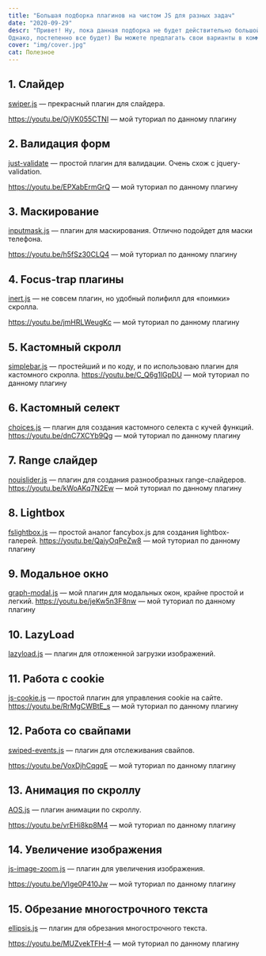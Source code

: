 ```yaml
---
title: "Большая подборка плагинов на чистом JS для разных задач"
date: "2020-09-29"
descr: "Привет! Ну, пока данная подборка не будет действительно большой, я лишь начинаю ее заполнять.
Однако, постепенно все будет) Вы можете предлагать свои варианты в комментариях, и возможно я их добавлю."
cover: "img/cover.jpg"
cat: Полезное
---
```


## 1. Слайдер

<a href="https://swiperjs.com/" target="_blank">swiper.js</a> — прекрасный плагин для слайдера.

<a href="https://youtu.be/OjVK055CTNI" target="_blank">https://youtu.be/OjVK055CTNI</a> — мой туториал по данному плагину

## 2. Валидация форм

<a href="https://github.com/horprogs/Just-validate" target="_blank">just-validate</a> — простой плагин для валидации. Очень схож с jquery-validation.

<a href="https://youtu.be/EPXabErmGrQ" target="_blank">https://youtu.be/EPXabErmGrQ</a> — мой туториал по данному плагину

## 3. Маскирование

<a href="https://github.com/RobinHerbots/Inputmask" target="_blank">inputmask.js</a> — плагин для маскирования. Отлично подойдет для маски телефона.

<a href="https://youtu.be/h5fSz30CLQ4" target="_blank">https://youtu.be/h5fSz30CLQ4</a> — мой туториал по данному плагину

## 4. Focus-trap плагины

<a href="https://github.com/WICG/inert" target="_blank">inert.js</a> — не совсем плагин, но удобный полифилл для «поимки» скролла.

<a href="https://youtu.be/jmHRLWeugKc" target="_blank">https://youtu.be/jmHRLWeugKc</a> — мой туториал по данному плагину

## 5. Кастомный скролл

<a href="https://github.com/Grsmto/simplebar" target="_blank">simplebar.js</a> — простейший и по коду, и по использоваю плагин для кастомного скролла.
<a href="https://youtu.be/C_Q6g1lGpDU" target="_blank">https://youtu.be/C_Q6g1lGpDU</a> — мой туториал по данному плагину

## 6. Кастомный селект

<a href="https://github.com/jshjohnson/Choices" target="_blank">choices.js</a> — плагин для создания кастомного селекта с кучей функций.
<a href="https://youtu.be/dnC7XCYb9Qg" target="_blank">https://youtu.be/dnC7XCYb9Qg</a> — мой туториал по данному плагину

## 7. Range слайдер

<a href="https://refreshless.com/nouislider/" target="_blank">nouislider.js</a> — плагин для создания разнообразных range-слайдеров.
<a href="https://youtu.be/kWoAKq7N2Ew" target="_blank">https://youtu.be/kWoAKq7N2Ew</a> — мой туториал по данному плагину

## 8. Lightbox

<a href="https://fslightbox.com/javascript" target="_blank">fslightbox.js</a> — простой аналог fancybox.js для создания lightbox-галерей.
<a href="https://youtu.be/QajyOqPeZw8" target="_blank">https://youtu.be/QajyOqPeZw8</a> — мой туториал по данному плагину

## 9. Модальное окно

<a href="https://github.com/maxdenaro/graph-modal" target="_blank">graph-modal.js</a> — мой плагин для модальных окон, крайне простой и легкий.
<a href="https://youtu.be/jeKw5n3F8nw" target="_blank">https://youtu.be/jeKw5n3F8nw</a> — мой туториал по данному плагину

## 10. LazyLoad
<a href="https://github.com/tuupola/lazyload" target="_blank">lazyload.js</a> — плагин для отложенной загрузки изображений.

## 11. Работа с cookie

<a href="https://github.com/js-cookie/js-cookie" target="_blank">js-cookie.js</a> — простой плагин для управления cookie на сайте.
<a href="https://youtu.be/RrMgCWBtE_s" target="_blank">https://youtu.be/RrMgCWBtE_s</a> — мой туториал по данному плагину

## 12. Работа со свайпами

<a href="https://github.com/john-doherty/swiped-events" target="_blank">swiped-events.js</a> — плагин для отслеживания свайпов.

<a href="https://youtu.be/VoxDjhCqqqE" target="_blank">https://youtu.be/VoxDjhCqqqE</a> — мой туториал по данному плагину

## 13. Анимация по скроллу

<a href="https://michalsnik.github.io/aos/" target="_blank">AOS.js</a> — плагин анимации по скроллу.

<a href="https://youtu.be/vrEHi8kp8M4" target="_blank">https://youtu.be/vrEHi8kp8M4</a> — мой туториал по данному плагину

## 14. Увеличение изображения

<a href="https://github.com/malaman/js-image-zoom" target="_blank">js-image-zoom.js</a> — плагин для увеличения изображения.

<a href="https://youtu.be/VIge0P410Jw" target="_blank">https://youtu.be/VIge0P410Jw</a> — мой туториал по данному плагину

## 15. Обрезание многострочного текста

<a href="https://github.com/glinford/ellipsis.js/" target="_blank">ellipsis.js</a> — плагин для обрезания многострочного текста.

<a href="https://youtu.be/MUZvekTFH-4" target="_blank">https://youtu.be/MUZvekTFH-4</a> — мой туториал по данному плагину
